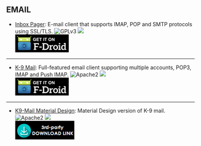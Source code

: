 <!--
    Copyright (C)  2016 PRIMOKORN.
    Permission is granted to copy, distribute and/or modify this document
    under the terms of the GNU Free Documentation License, Version 1.3
    or any later version published by the Free Software Foundation;
    with no Invariant Sections, no Front-Cover Texts, and no Back-Cover Texts.
    A copy of the license is included in the section entitled "GNU
    Free Documentation License".
-->
## EMAIL

* [Inbox Pager](http://v.ht/QOZN): E-mail client that supports IMAP, POP and SMTP protocols using SSL/TLS.
![GPLv3](https://img.shields.io/badge/License-GPLv3-brightgreen.svg?style=flat-square)
[![](https://img.shields.io/badge/Source-Github-lightgrey.svg?style=flat-square)](https://github.com/itprojects/InboxPager)  
[![](Pictures/F-Droid.png)](http://v.ht/QOZN)

***

* [K-9 Mail](http://v.ht/scfZ): Full-featured email client supporting multiple accounts, POP3, IMAP and Push IMAP.
![Apache2](https://img.shields.io/badge/License-Apache%202.0-yellowgreen.svg?style=flat-square)
[![](https://img.shields.io/badge/Source-Github-lightgrey.svg?style=flat-square)](https://github.com/k9mail/k-9)  
[![](Pictures/F-Droid.png)](http://v.ht/scfZ)

***

* [K9-Mail Material Design](http://v.ht/h0Wj): Material Design version of K-9 mail.
![Apache2](https://img.shields.io/badge/License-Apache%202.0-yellowgreen.svg?style=flat-square)
[![](https://img.shields.io/badge/Source-Github-lightgrey.svg?style=flat-square)](https://github.com/scoute-dich/K9-MailClient)  
[![](Pictures/3rd-party.png)](http://forum.xda-developers.com/showpost.php?p=67674989&postcount=2)